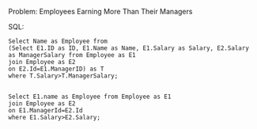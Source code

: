 Problem:  Employees Earning More Than Their Managers

SQL:

```
Select Name as Employee from 
(Select E1.ID as ID, E1.Name as Name, E1.Salary as Salary, E2.Salary as ManagerSalary from Employee as E1
join Employee as E2
on E2.Id=E1.ManagerID) as T
where T.Salary>T.ManagerSalary; 


```


```
Select E1.name as Employee from Employee as E1
join Employee as E2
on E1.ManagerId=E2.Id
where E1.Salary>E2.Salary; 


```
